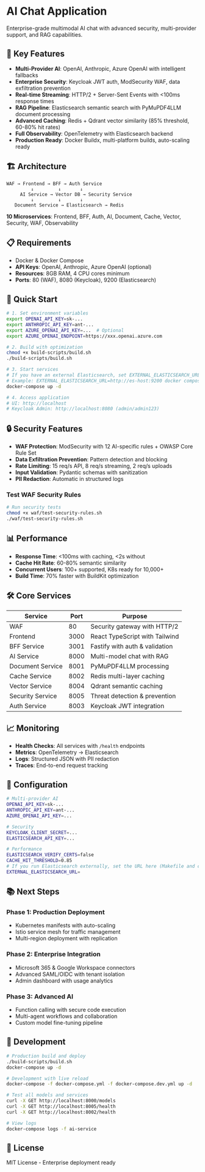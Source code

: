 # AI Chat Application

Enterprise-grade multimodal AI chat with advanced security, multi-provider support, and RAG capabilities.

## 🚀 Key Features

- **Multi-Provider AI**: OpenAI, Anthropic, Azure OpenAI with intelligent fallbacks
- **Enterprise Security**: Keycloak JWT auth, ModSecurity WAF, data exfiltration prevention  
- **Real-time Streaming**: HTTP/2 + Server-Sent Events with <100ms response times
- **RAG Pipeline**: Elasticsearch semantic search with PyMuPDF4LLM document processing
- **Advanced Caching**: Redis + Qdrant vector similarity (85% threshold, 60-80% hit rates)
- **Full Observability**: OpenTelemetry with Elasticsearch backend
- **Production Ready**: Docker Buildx, multi-platform builds, auto-scaling ready

## 🏗️ Architecture

```
WAF → Frontend → BFF → Auth Service
         ↓         ↓       ↓
     AI Service → Vector DB → Security Service  
         ↓         ↓       ↓
   Document Service → Elasticsearch → Redis
```

**10 Microservices**: Frontend, BFF, Auth, AI, Document, Cache, Vector, Security, WAF, Observability

## 📋 Requirements

- Docker & Docker Compose
- **API Keys**: OpenAI, Anthropic, Azure OpenAI (optional)
- **Resources**: 8GB RAM, 4 CPU cores minimum
- **Ports**: 80 (WAF), 8080 (Keycloak), 9200 (Elasticsearch)

## 🚀 Quick Start

```bash
# 1. Set environment variables
export OPENAI_API_KEY=sk-...
export ANTHROPIC_API_KEY=ant-...
export AZURE_OPENAI_API_KEY=...  # Optional
export AZURE_OPENAI_ENDPOINT=https://xxx.openai.azure.com

# 2. Build with optimization
chmod +x build-scripts/build.sh
./build-scripts/build.sh

# 3. Start services
# If you have an external Elasticsearch, set EXTERNAL_ELASTICSEARCH_URL so the local ES container is not started
# Example: EXTERNAL_ELASTICSEARCH_URL=http://es-host:9200 docker compose up -d
docker-compose up -d

# 4. Access application
# UI: http://localhost
# Keycloak Admin: http://localhost:8080 (admin/admin123)
```

## 🔒 Security Features

- **WAF Protection**: ModSecurity with 12 AI-specific rules + OWASP Core Rule Set
- **Data Exfiltration Prevention**: Pattern detection and blocking
- **Rate Limiting**: 15 req/s API, 8 req/s streaming, 2 req/s uploads
- **Input Validation**: Pydantic schemas with sanitization
- **PII Redaction**: Automatic in structured logs

### Test WAF Security Rules
```bash
# Run security tests
chmod +x waf/test-security-rules.sh
./waf/test-security-rules.sh
```

## 📊 Performance

- **Response Time**: <100ms with caching, <2s without
- **Cache Hit Rate**: 60-80% semantic similarity
- **Concurrent Users**: 100+ supported, K8s ready for 10,000+
- **Build Time**: 70% faster with BuildKit optimization

## 🛠️ Core Services

| Service | Port | Purpose |
|---------|------|---------|
| WAF | 80 | Security gateway with HTTP/2 |
| Frontend | 3000 | React TypeScript with Tailwind |
| BFF Service | 3001 | Fastify with auth & validation |
| AI Service | 8000 | Multi-model chat with RAG |
| Document Service | 8001 | PyMuPDF4LLM processing |
| Cache Service | 8002 | Redis multi-layer caching |
| Vector Service | 8004 | Qdrant semantic caching |
| Security Service | 8005 | Threat detection & prevention |
| Auth Service | 8003 | Keycloak JWT integration |

## 📈 Monitoring

- **Health Checks**: All services with `/health` endpoints
- **Metrics**: OpenTelemetry → Elasticsearch
- **Logs**: Structured JSON with PII redaction  
- **Traces**: End-to-end request tracking

## 🔧 Configuration

```bash
# Multi-provider AI
OPENAI_API_KEY=sk-...
ANTHROPIC_API_KEY=ant-...
AZURE_OPENAI_API_KEY=...

# Security
KEYCLOAK_CLIENT_SECRET=...
ELASTICSEARCH_API_KEY=...

# Performance  
ELASTICSEARCH_VERIFY_CERTS=false
CACHE_HIT_THRESHOLD=0.85
# If you run Elasticsearch externally, set the URL here (Makefile and compose fall back to this):
EXTERNAL_ELASTICSEARCH_URL=
```

## 📚 Next Steps

### Phase 1: Production Deployment
- Kubernetes manifests with auto-scaling
- Istio service mesh for traffic management
- Multi-region deployment with replication

### Phase 2: Enterprise Integration
- Microsoft 365 & Google Workspace connectors
- Advanced SAML/OIDC with tenant isolation
- Admin dashboard with usage analytics

### Phase 3: Advanced AI
- Function calling with secure code execution
- Multi-agent workflows and collaboration
- Custom model fine-tuning pipeline

## 🤝 Development

```bash
# Production build and deploy
./build-scripts/build.sh
docker-compose up -d

# Development with live reload
docker-compose -f docker-compose.yml -f docker-compose.dev.yml up -d

# Test all models and services
curl -X GET http://localhost:8000/models
curl -X GET http://localhost:8005/health
curl -X GET http://localhost:8002/health

# View logs
docker-compose logs -f ai-service
```

## 📄 License

MIT License - Enterprise deployment ready
